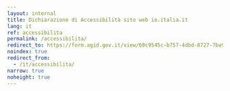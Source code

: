 ```yaml
---
layout: internal
title: Dichiarazione di Accessibilità sito web io.italia.it
lang: it
ref: accessibilita
permalink: /accessibilita/
redirect_to: https://form.agid.gov.it/view/60c9545c-b757-4dbd-8727-7ba986a630ef/
noindex: true
redirect_from:
  - /it/accessibilita/
narrow: true
noheight: true
---
```

